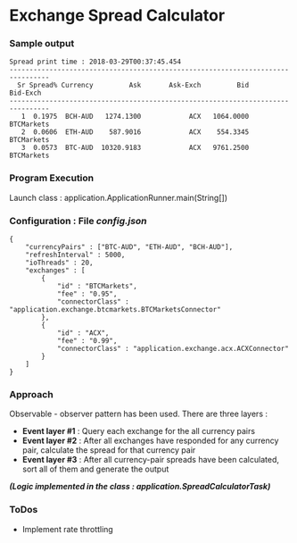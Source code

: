 # Exchange Spread Calculator

### Sample output
```
Spread print time : 2018-03-29T00:37:45.454
--------------------------------------------------------------------------------
  Sr Spread% Currency         Ask       Ask-Exch         Bid       Bid-Exch
--------------------------------------------------------------------------------
   1  0.1975  BCH-AUD   1274.1300            ACX   1064.0000     BTCMarkets
   2  0.0606  ETH-AUD    587.9016            ACX    554.3345     BTCMarkets
   3  0.0573  BTC-AUD  10320.9183            ACX   9761.2500     BTCMarkets

```

### Program Execution
Launch class : application.ApplicationRunner.main(String[])

### Configuration : File *config.json*
```
{
	"currencyPairs" : ["BTC-AUD", "ETH-AUD", "BCH-AUD"],
	"refreshInterval" : 5000,
	"ioThreads" : 20,
	"exchanges" : [
		{
			"id" : "BTCMarkets",
			"fee" : "0.95",
			"connectorClass" : "application.exchange.btcmarkets.BTCMarketsConnector"
		},
		{
			"id" : "ACX",
			"fee" : "0.99",
			"connectorClass" : "application.exchange.acx.ACXConnector"
		}
	]
}
```

### Approach
Observable - observer pattern has been used.
There are three layers :
 - **Event layer #1** : Query each exchange for the all currency pairs
 - **Event layer #2** : After all exchanges have responded for any currency pair, calculate the spread for that currency pair
 -  **Event layer #3** : After all currency-pair spreads have been calculated, sort all of them and generate the output

 ___(Logic implemented in the class : application.SpreadCalculatorTask)___

### ToDos
 - Implement rate throttling